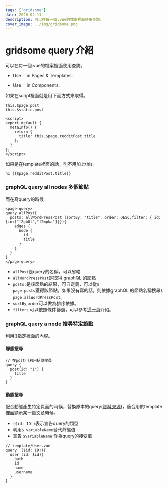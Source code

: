 ```yaml
---
tags: ['gridsome']
date: 2020-02-11
description: 可以在每一個.vue的檔案裡面使用查詢。
cover_image: ../img/gridsome.png
---
```

# gridsome query 介紹
可以在每一個.vue的檔案裡面使用查詢。
* Use <code> <page-query> </code>in Pages & Templates.

* Use <code> <static-query> </code>in Components.

如果在script裡面就是用下面方式來取得。
```typescript=
this.$page.post
this.$static.post
```
```typescript=
<script>
export default {
  metaInfo() {
    return {
      title: this.$page.redditPost.title
    };
  }
};
</script>
```
如果是在template裡面的話，則不用加上this。
```typescript=
h1 {{$page.redditPost.title}}
```
### graphQL query all nodes 多個節點
而在寫query的時候
```typescript=
<page-query>
query allPost{
  posts: allWordPressPost (sortBy: "title", order: DESC,filter: { id:{in:["f2gb0l","f2mpka"]}}){
    edges {
      node {
        id
        title
      }
    }
  }
}
</page-query>
```
* <code>allPost</code>是query的名稱，可以省略
* <code>allWordPressPost</code>是取得 graphQL 的節點
* <code>posts:</code>是該節點的結果，可自定義，可以從<code>$ page.posts</code>獲得該節點，如果沒有寫的話，則依據graphQL 的節點名稱搜尋<code>$ page.allWordPressPost</code>。
* <code>sortBy</code>,<code>order</code>可以做為排序依據。
* <code>filters</code> 可以依照條件篩選，可以參考[這一頁](https://gridsome.org/docs/filtering-data/)介紹。
### graphQL query a node 搜尋特定節點
利用()指定裡面的內容。
#### 靜態搜尋
```typescript=
// 在post()利用括號搜尋 
query {
  post(id: "1") {
    title
  }
}
```
#### 動態搜尋
配合動態產生特定頁面的時候，替換原本的query([資料來源](https://graphql.org/learn/queries/#variables))，適合用於template裡面顯示某一篇文章時候。
* <code>($id: ID!)</code>表示宣告query的類型
* 利用<code>$ variableName</code>替代靜態值
* 宣告 <code>$variableName</code> 作為query的接受值

```typescript=
// template/User.vue
query  ($id: ID!){
  user (id: $id){
    path
    id
    name
    username
  }
}
```